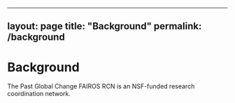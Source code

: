 ----
layout: page
title: "Background"
permalink: /background
---

# Background
The Past Global Change FAIROS RCN is an NSF-funded research coordination network.
